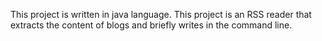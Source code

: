This project is written in java language.
This project is an RSS reader that extracts the content of blogs and briefly writes in the command line.

